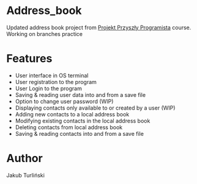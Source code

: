 # Address_book
Updated address book project from [Projekt Przyszły Programista](https://przyszlyprogramista.pl/) course.
Working on branches practice

# Features
- User interface in OS terminal
- User registration to the program
- User Login to the program
- Saving & reading user data into and from a save file
- Option to change user password (WIP)
- Displaying contacts only available to or created by a user (WIP)  
- Adding new contacts to a local address book
- Modifying existing contacts in the local address book
- Deleting contacts from local address book
- Saving & reading contacts into and from a save file

# Author
Jakub Turliński
